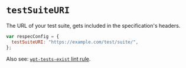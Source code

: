 # `testSuiteURI`

The URL of your test suite, gets included in the specification's headers.


```js "example": "Add a test suite URL to be included in page header."
var respecConfig = {
  testSuiteURI: "https://example.com/test/suite/",
};
```

Also see: [`wpt-tests-exist` lint rule](wpt-tests-exist).
